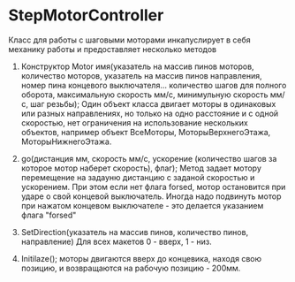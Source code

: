 # StepMotorController
Класс для работы с шаговыми моторами инкапуслирует в себя механику работы и предоставляет несколько методов 
  
1) Конструктор Motor имя(указатель на массив пинов моторов, количество моторов, указатель на массив пинов направления, номер пина концевого выключателя...
                         количество шагов для полного оборота, максимальную скорость мм/с, минимульную скорость мм/с, шаг резьбы);
   Один объект класса двигает моторы в одинаковых или разных направлениях, но только на одно расстояние и с одной скоростью, нет ограничения на использование
   нескольких объектов, например объект ВсеМоторы, МоторыВерхнегоЭтажа, МоторыНижнегоЭтажа. 
    
2) go(дистанция мм, скорость мм/с, ускорение (количество шагов за которое мотор наберет скорость), флаг); 
   Метод задает мотору перемещение на задауню дистанцию с заданой скоростью и ускорением. При этом если нет флага forsed, мотор остановится при ударе о свой концевой выключатель. 
   Иногда надо подвинуть мотор при нажатом концевом выключателе - это делается указанием флага "forsed"
      
3) SetDirection(указатель на массив пинов, количество пинов, направление) Для всех макетов 0 - вверх, 1 - низ.
4) Initilaze(); моторы двигаются вверх до концевика, находя свою позицию, и возвращаются на рабочую позицию - 200мм.




